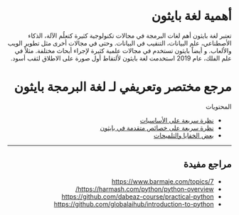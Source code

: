<div dir="rtl" lang="ar">


# أهمية لغة بايثون

تعتبر لغة بايثون أهم لغات البرمجة في مجالات تكنولوجية كثيرة كتعلُم الآلة، الذكاء الأصطناعي، علم البيانات، التنقيب في البيانات. وحتى في مجالات أخرى مثل تطوير الويب والألعاب. 
و أيضاً بايثون تستخدم في مجالات علمية كثيرة لإجراء أبحاث مختلفة. مثلاً في علم الفلك، عام 2019 استخدمت لغة بايثون لألتقاط أول صورة على الاطلاق لثقب أسود.

# مرجع مختصر وتعريفي لـ لغة البرمجة بايثون

المحتويات

- [نظرة سريعة على الأساسيات](python_intro.md)
- [نظرة سريعة على خصائص متقدمة في بايثون](python_advanced.md)
- [بعض الخفايا والتلميحات](tips.md)

<hr>

## مراجع مفيدة

- https://www.barmaje.com/topics/7
- https://harmash.com/python/python-overview/
- https://github.com/dabeaz-course/practical-python
- https://github.com/globalaihub/introduction-to-python

</div>
